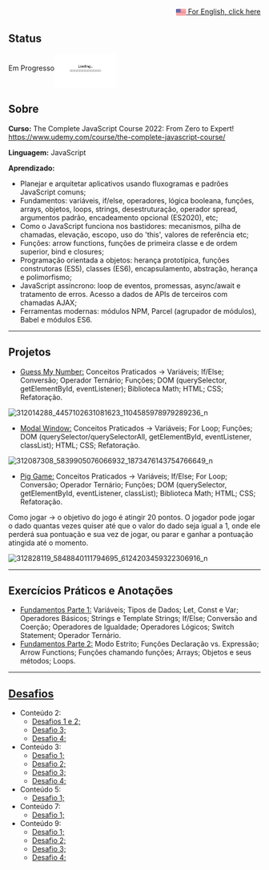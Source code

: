 <p align="right"><a href="README.md"><img src="img/us-flag.png" height="20" align="center">  For English, click here </a></p>

## Status
Em Progresso<img src="img/loading.gif" height="70" align="middle"></img>

## Sobre
**Curso:** The Complete JavaScript Course 2022: From Zero to Expert! https://www.udemy.com/course/the-complete-javascript-course/

**Linguagem:** JavaScript

**Aprendizado:**
- Planejar e arquitetar aplicativos usando fluxogramas e padrões JavaScript comuns;
- Fundamentos: variáveis, if/else, operadores, lógica booleana, funções, arrays, objetos, loops, strings, desestruturação, operador spread, argumentos padrão, encadeamento opcional (ES2020), etc;
- Como o JavaScript funciona nos bastidores: mecanismos, pilha de chamadas, elevação, escopo, uso do 'this', valores de referência etc;
- Funções: arrow functions, funções de primeira classe e de ordem superior, bind e closures;
- Programação orientada a objetos: herança prototípica, funções construtoras (ES5), classes (ES6), encapsulamento, abstração, herança e polimorfismo;
- JavaScript assíncrono: loop de eventos, promessas, async/await e tratamento de erros. Acesso a dados de APIs de terceiros com chamadas AJAX;
- Ferramentas modernas: módulos NPM, Parcel (agrupador de módulos), Babel e módulos ES6.

------------------------------------------------------------------------------------------------------------------------------------------------------- 


## Projetos
- <a href="Section7/Project_Guess_My_Number">Guess My Number:</a> Conceitos Praticados -> Variáveis; If/Else; Conversão; Operador Ternário; Funções; DOM (querySelector, getElementById, eventListener); Biblioteca Math; HTML; CSS; Refatoração.

![312014288_4457102631081623_1104585978979289236_n](https://user-images.githubusercontent.com/78104233/196226641-9208cd1b-cd4a-4366-bf0b-74e469849fc9.gif)

- <a href="Section7/Project_Modal_Window">Modal Window:</a> Conceitos Praticados -> Variáveis; For Loop; Funções; DOM (querySelector/querySelectorAll, getElementById, eventListener, classList); HTML; CSS; Refatoração.

![312087308_5839905076066932_1873476143754766649_n](https://user-images.githubusercontent.com/78104233/196314188-dc36c05e-3614-4f5f-bbeb-8e51a5c7261e.gif)

- <a href="Section7/Project_Pig_Game">Pig Game:</a> Conceitos Praticados -> Variáveis; If/Else; For Loop; Conversão; Operador Ternário; Funções; DOM (querySelector, getElementById, eventListener, classList); Biblioteca Math; HTML; CSS; Refatoração.

Como jogar -> o objetivo do jogo é atingir 20 pontos. O jogador pode jogar o dado quantas vezes quiser até que o valor do dado seja igual a 1, onde ele perderá sua pontuação e sua vez de jogar, ou parar e ganhar a pontuação atingida até o momento. 

![312828119_5848840111794695_6124203459322306916_n](https://user-images.githubusercontent.com/78104233/198095117-62f019fe-3b1a-41fd-90e2-5ba0f3364ef9.gif)

------------------------------------------------------------------------------------------------------------------------------------------------------- 


## Exercícios Práticos e Anotações 
- <a href="Section2/practiceExercises.js">Fundamentos Parte 1:</a> Variáveis; Tipos de Dados; Let, Const e Var; Operadores Básicos; Strings e Template Strings;
If/Else; Conversão and Coerção; Operadores de Igualdade; Operadores Lógicos; Switch Statement; Operador Ternário.
- <a href="Section3/practiceExercises.js">Fundamentos Parte 2:</a> Modo Estrito; Funções Declaração vs. Expressão; Arrow Functions; Funções chamando funções; Arrays; Objetos e seus métodos; Loops.

------------------------------------------------------------------------------------------------------------------------------------------------------- 
 

## <a href="all-coding-challenges.pdf">Desafios</a>
- Conteúdo 2:
  - <a href="Section2/codingChallenge1_2.js">Desafios 1 e 2;</a>
  - <a href="Section2/codingChallenge3.js">Desafio 3;</a>
  - <a href="Section2/codingChallenge4.js">Desafio 4;</a>
- Conteúdo 3:
  - <a href="Section3/codingChallenge1.js">Desafio 1;</a>
  - <a href="Section3/codingChallenge2.js">Desafio 2;</a>
  - <a href="Section3/codingChallenge3.js">Desafio 3;</a>
  - <a href="Section3/codingChallenge4.js">Desafio 4;</a>
- Conteúdo 5:
  - <a href="Section5/codingChallenge1.js">Desafio 1;</a>
- Conteúdo 7:
  - <a href="Section7/codingChallenge1.js">Desafio 1;</a>
- Conteúdo 9:
  - <a href="Section9/codingChallenge1.js">Desafio 1;</a>
  - <a href="Section9/codingChallenge2.js">Desafio 2;</a>
  - <a href="Section9/codingChallenge3.js">Desafio 3;</a>
  - <a href="Section9/codingChallenge4.js">Desafio 4;</a>
 

 



 

